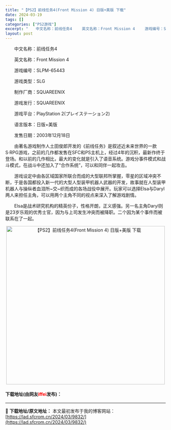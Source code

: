 ```yaml
---
title: "【PS2】前线任务4(Front Mission 4) 日版+美版 下载"
date: 2024-03-19
tags: []
categories: ["PS2游戏"]
excerpt: "　　中文名称：前线任务4 　　英文名称：Front Mission 4 　　游戏编号：SLPM-65443 　　游戏类型：SLG 　　制作厂商：SQUAREENIX 　　游戏发行：SQUAREENIX 　　游戏平台：PlayStation 2(プレイステーション2) 　　语言版本：日版+美版 　　发&hellip;"
layout: post
---
```


 <p>　　中文名称：前线任务4</p> <p>　　英文名称：Front Mission 4</p> <p>　　游戏编号：SLPM-65443</p> <p>　　游戏类型：SLG</p> <p>　　制作厂商：SQUAREENIX</p> <p>　　游戏发行：SQUAREENIX</p> <p>　　游戏平台：PlayStation 2(プレイステーション2)</p> <p>　　语言版本：日版+美版</p> <p>　　发售日期：2003年12月18日</p> <p>　　由著名游戏制作人土田俊郎开发的《前线任务》是叙述近未来世界的一款S&middot;RPG游戏，之前的几作都发售在SFC和PS主机上，经过4年的沉积，最新作终于登场。和以前的几作相比，最大的变化就是引入了语音系统。游戏分事件模式和战斗模式，在战斗中还加入了&ldquo;合作系统&rdquo;，可以和同伴一起攻击。</p> <p>　　游戏设定中由各区域国家所联合而成的大型联邦所掌握，零星的区域冲突不断，于是各国都投入新一代的大型人型装甲机器人武器的开发，故事就在人型装甲机器人与操纵者血泪所~交~织而成的各场战役中展开。玩家可以选择Elsa与Daryl两人来担任主角，可以用两个主角不同的视点来深入了解游戏剧情。</p> <p>　　Elsa是战术研究机构的精英份子，性格开朗，正义感强。另一名主角Daryl则是23岁乐观的优秀士官，因为与上司发生冲突而被降职。二个因为某个事件而被联系在了一起。</p> <p align="center"><img align="" border="0" src="https://lad.sfcrom.cn/wp-content/uploads/2024/03/20240319_65f9982b8c77d.jpg" width="498" alt="【PS2】前线任务4(Front Mission 4) 日版+美版 下载" /></p> <p><h4>下载地址(由网友<font color="red">iffei</font>发布)：</h4></p> 

---
📖 **下载地址/原文地址：** 本文最初发布于我的博客网站：[https://lad.sfcrom.cn/2024/03/9832/](https://lad.sfcrom.cn/2024/03/9832/)
